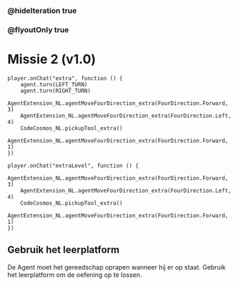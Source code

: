 ### @hideIteration true
### @flyoutOnly true
# Missie 2 (v1.0)

```blocks
player.onChat("extra", function () {
    agent.turn(LEFT_TURN)
    agent.turn(RIGHT_TURN)
    AgentExtension_NL.agentMoveFourDirection_extra(FourDirection.Forward, 3)
    AgentExtension_NL.agentMoveFourDirection_extra(FourDirection.Left, 4)
    CodeCosmos_NL.pickupTool_extra()
    AgentExtension_NL.agentMoveFourDirection_extra(FourDirection.Forward, 1)
})

```

```template
player.onChat("extraLevel", function () {
    AgentExtension_NL.agentMoveFourDirection_extra(FourDirection.Forward, 3)
    AgentExtension_NL.agentMoveFourDirection_extra(FourDirection.Left, 4)
    CodeCosmos_NL.pickupTool_extra()
    AgentExtension_NL.agentMoveFourDirection_extra(FourDirection.Forward, 1)
})
```

## Gebruik het leerplatform
De Agent moet het gereedschap oprapen wanneer hij er op staat.
Gebruik het leerplatform om de oefening op te lossen.